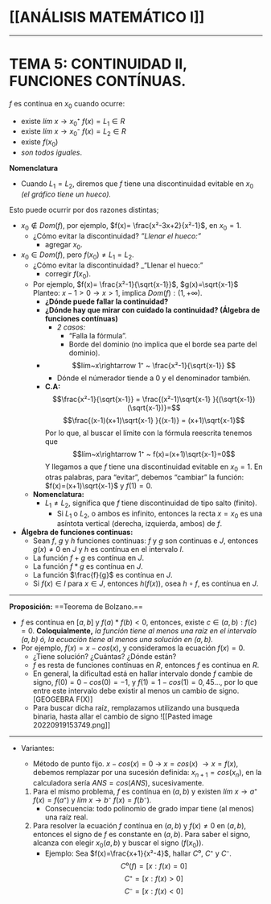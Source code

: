 # [[ANÁLISIS MATEMÁTICO I]] 
---
# TEMA 5: CONTINUIDAD II, FUNCIONES CONTÍNUAS.

$f$ es contínua en $x_0$ cuando ocurre:
- existe $lím~x\rightarrow x_{0}⁺$ $f(x)=L_{1} \in R$
- existe $lím~x\rightarrow x_{0}⁻$ $f(x)=L_{2} \in R$
- existe $f(x_0)$
- _son todos iguales_.

__Nomenclatura__
- Cuando $L_1=L_2$, diremos que $f$ tiene una discontinuidad evitable en $x_0$ _(el gráfico tiene un hueco)._

Esto puede ocurrir por dos razones distintas;
- $x_{0} \notin Dom(f)$, por ejemplo, $f(x)= \frac{x²-3x+2}{x²-1}$, en $x_0=1$.
	- ¿Cómo evitar la discontinuidad? _”Llenar el hueco:”_
		- agregar $x_0$.
- $x_{0} \in Dom(f)$, pero $f(x_{0}) \neq L_1=L_2$.
	- ¿Cómo evitar la discontinuidad? _“Llenar el hueco:”
		- corregir $f(x_0)$.
	- Por ejemplo, $f(x)= \frac{x²-1}{\sqrt{x-1}}$, $g(x)=\sqrt{x-1}$
	  Planteo: $x-1>0\rightarrow x>1$, implica $Dom (f): (1, +\infty)$.
		- __¿Dónde puede fallar la continuidad?__
		- __¿Dónde hay que mirar con cuidado la continuidad? (Álgebra de funciones contínuas)__
			- _2 casos:_
				- “Falla la fórmula”.
				- Borde del dominio (no implica que el borde sea parte del dominio).
		- $$lím~x\rightarrow 1⁺ ~ \frac{x²-1}{\sqrt{x-1}} $$
			- Dónde el númerador tiende a 0 y el denominador también.
		- __C.A:__ $$\frac{x²-1}{\sqrt{x-1}} = \frac{(x²-1)\sqrt{x-1} }{(\sqrt{x-1})(\sqrt{x-1})}=$$$$\frac{(x-1)(x+1)\sqrt{x-1} }{(x-1)} = (x+1)\sqrt{x-1}$$Por lo que, al buscar el límite con la fórmula reescrita tenemos que $$lím~x\rightarrow 1⁺ ~ f(x)=(x+1)\sqrt{x-1}=0$$
		  Y llegamos a que $f$ tiene una discontinuidad evitable en $x_0=1$.
		  En otras palabras, para “evitar”, debemos “cambiar” la función: $f(x)=(x+1)\sqrt{x-1}$ y $f(1)=0$.
	- __Nomenclatura:__
		- $L_{1}\neq L_{2}$, significa que $f$ tiene discontinuidad de tipo salto (finito).
			- Si $L_{1}$ o $L_2$, o ambos es infinito, entonces la recta $x=x_{0}$ es una asíntota vertical (derecha, izquierda, ambos) de $f$.
- __Álgebra de funciones continuas:__
	- Sean $f$, $g$ y $h$ funciones continuas: $f$ y $g$ son continuas e $J$, entonces $g(x) \neq 0$ en $J$ y $h$ es contínua en el intervalo $I$.
	- La función $f+g$ es contínua en $J$.
	- La función $f*g$ es contínua en $J$.
	- La función $\frac{f}{g}$ es contínua en $J$.
	- Si $f(x) \in I$ para $x \in J$, entonces $h(f(x))$, osea $h\circ f$, es contínua en $J$.
---
__Proposición:__ ==Teorema de Bolzano.==
- $f$ es contínua en $[a,b]$ y $f(a)*f(b)<0$, entonces, existe $c \in (a,b): f(c)=0$. 
  __Coloquialmente,__ _la función tiene al menos una raíz en el intervalo $(a,b)$ ó, la ecuación tiene al menos una solución en $(a,b)$._
- Por ejemplo, $f(x)=x-cos(x)$, y consideramos la ecuación $f(x)=0$.
	- ¿Tiene solución? ¿Cuántas? ¿Dónde están?
	- $f$ es resta de funciones contínuas en $R$, entonces $f$ es contínua en $R$.
	- En general, la dificultad está en hallar intervalo donde $f$ cambie de signo, $f(0)=0-cos(0)=-1$, y $f(1)=1-cos(1)=0,45...$, por lo que entre este intervalo debe existir al menos un cambio de signo.
	  [GEOGEBRA F(X)]
	- Para buscar dicha raíz, remplazamos utilizando una busqueda binaria, hasta allar el cambio de signo
	  ![[Pasted image 20220919153749.png]]
---
- Variantes: 
	- Método de punto fijo.
	  $x-cos(x)=0$ $\rightarrow ~ x=cos(x)$ $\rightarrow x=f(x)$, debemos remplazar por una sucesión definida:
	  $x_{n+1}=cos(x_n)$, en la calculadora sería $ANS=cos(ANS)$, sucesivamente.
	  
  1) Para el mismo problema, $f$ es contínua en $(a,b)$ y existen $lím~x\rightarrow a⁺$ $f(x)=f(a⁺)$ y $lím~x\rightarrow b⁻$ $f(x)=f(b⁻)$.
		- Consecuencia: todo polinomio de grado impar tiene (al menos) una raíz real.
  2) Para resolver la ecuación $f$ contínua en $(a,b)$ y $f(x)\neq 0$ en $(a,b)$, entonces el signo de $f$ es constante en $(a,b)$. Para saber el signo, alcanza con elegir $x_0(a,b)$ y buscar el signo $(f(x_0))$.
     - Ejemplo: Sea $f(x)=\frac{x+1}{x²-4}$, hallar $C⁰$, $C⁺$ y $C⁻$. $$C⁰(f)=[x:f(x)=0]$$ $$C⁺=[x:f(x)>0]$$ $$C⁻=[x:f(x)<0]$$
     